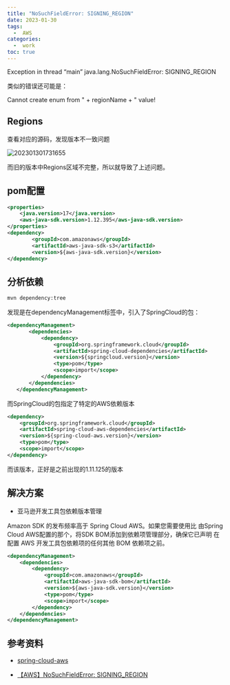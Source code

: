 ```yaml
---
title: "NoSuchFieldError: SIGNING_REGION"
date: 2023-01-30
tags:
  -  AWS
categories:
  -  work
toc: true
---
```


Exception in thread “main” java.lang.NoSuchFieldError: SIGNING_REGION

类似的错误还可能是：

Cannot create enum from " + regionName + " value!

<!-- more -->


## Regions

查看对应的源码，发现版本不一致问题

![202301301731655](https://hehunfan-1300293535.cos.ap-shanghai.myqcloud.com/img/2022/202301301731655.png)

而旧的版本中Regions区域不完整，所以就导致了上述问题。

## pom配置

```xml
<properties>
    <java.version>17</java.version>
    <aws-java-sdk.version>1.12.395</aws-java-sdk.version>
</properties>
<dependency>
        <groupId>com.amazonaws</groupId>
        <artifactId>aws-java-sdk-s3</artifactId>
        <version>${aws-java-sdk.version}</version>
</dependency>
```

## 分析依赖

```bash
mvn dependency:tree
```
发现是在dependencyManagement标签中，引入了SpringCloud的包：

```xml
<dependencyManagement>
       <dependencies>
           <dependency>
               <groupId>org.springframework.cloud</groupId>
               <artifactId>spring-cloud-dependencies</artifactId>
               <version>${springcloud.version}</version>
               <type>pom</type>
               <scope>import</scope>
           </dependency>
       </dependencies>
   </dependencyManagement>

```

而SpringCloud的包指定了特定的AWS依赖版本

```xml
<dependency>
    <groupId>org.springframework.cloud</groupId>
    <artifactId>spring-cloud-aws-dependencies</artifactId>
    <version>${spring-cloud-aws.version}</version>
    <type>pom</type>
    <scope>import</scope>
</dependency>
```

而该版本，正好是之前出现的1.11.125的版本


## 解决方案

- 亚马逊开发工具包依赖版本管理

Amazon SDK 的发布频率高于 Spring Cloud AWS。如果您需要使用比 由Spring Cloud AWS配置的那个，将SDK BOM添加到依赖项管理部分，确保它已声明 在配置 AWS 开发工具包依赖项的任何其他 BOM 依赖项之前。

```xml
<dependencyManagement>
    <dependencies>
        <dependency>
            <groupId>com.amazonaws</groupId>
            <artifactId>aws-java-sdk-bom</artifactId>
            <version>${aws-java-sdk.version}</version>
            <type>pom</type>
            <scope>import</scope>
        </dependency>
    </dependencies>
</dependencyManagement>
```

## 参考资料

- [spring-cloud-aws](https://docs.awspring.io/spring-cloud-aws/docs/2.4.1/reference/html/index.html#basic-setup)
  
- [【AWS】NoSuchFieldError: SIGNING_REGION](https://blog.csdn.net/applying/article/details/106959255)